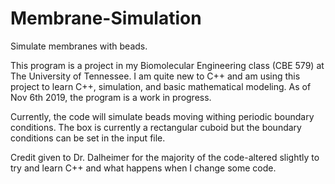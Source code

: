# Membrane-Simulation
Simulate membranes with beads. 

This program is a project in my Biomolecular Engineering class (CBE 579) at The University of Tennessee. I am quite new to C++ and am using this project to learn C++, simulation, and basic mathematical modeling.  As of Nov 6th 2019, the program is a work in progress. 

Currently, the code will simulate beads moving withing periodic boundary conditions.  The box is currently a rectangular cuboid but the boundary conditions can be set in the input file.

Credit given to Dr. Dalheimer for the majority of the code-altered slightly to try and learn C++ and what happens when I change some code.
